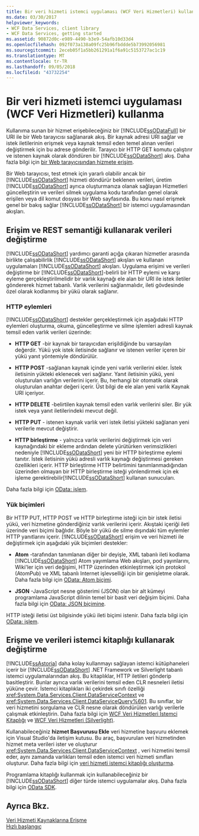```yaml
---
title: Bir veri hizmeti istemci uygulaması (WCF Veri Hizmetleri) kullanma
ms.date: 03/30/2017
helpviewer_keywords:
- WCF Data Services, client library
- WCF Data Services, getting started
ms.assetid: 90872d0c-e989-4490-b3e9-54afb10d33d4
ms.openlocfilehash: 092f073a138a09fc25b96fbddde5b73992056981
ms.sourcegitcommit: 2eceb05f1a5bb261291a1f6a91c5153727ac1c19
ms.translationtype: MT
ms.contentlocale: tr-TR
ms.lasthandoff: 09/05/2018
ms.locfileid: "43732254"
---
```

# <a name="using-a-data-service-in-a-client-application-wcf-data-services"></a>Bir veri hizmeti istemci uygulaması (WCF Veri Hizmetleri) kullanma
Kullanıma sunan bir hizmet erişebileceğiniz bir [!INCLUDE[ssODataFull](../../../../includes/ssodatafull-md.md)] bir URI ile bir Web tarayıcısı sağlanarak akış. Bir kaynak adresi URI sağlar ve istek iletilerinin erişmek veya kaynak temsil eden temel alınan verileri değiştirmek için bu adrese gönderilir. Tarayıcı bir HTTP GET komutu çalıştırır ve istenen kaynak olarak döndüren bir [!INCLUDE[ssODataShort](../../../../includes/ssodatashort-md.md)] akış. Daha fazla bilgi için [bir Web tarayıcısından hizmete erişim](../../../../docs/framework/data/wcf/accessing-the-service-from-a-web-browser-wcf-data-services-quickstart.md).  
  
 Bir Web tarayıcısı, test etmek için yararlı olabilir ancak bir [!INCLUDE[ssODataShort](../../../../includes/ssodatashort-md.md)] hizmeti döndürür beklenen verileri, üretim [!INCLUDE[ssODataShort](../../../../includes/ssodatashort-md.md)] ayrıca oluşturmanıza olanak sağlayan Hizmetleri güncelleştirin ve verileri silmek uygulama kodu tarafından genel olarak erişilen veya dil komut dosyası bir Web sayfasında. Bu konu nasıl erişmek genel bir bakış sağlar [!INCLUDE[ssODataShort](../../../../includes/ssodatashort-md.md)] bir istemci uygulamasından akışları.  
  
## <a name="accessing-and-changing-data-using-rest-semantics"></a>Erişim ve REST semantiği kullanarak verileri değiştirme  
 [!INCLUDE[ssODataShort](../../../../includes/ssodatashort-md.md)] yardımcı garanti açığa çıkaran hizmetler arasında birlikte çalışabilirlik [!INCLUDE[ssODataShort](../../../../includes/ssodatashort-md.md)] akışları ve kullanan uygulamaları [!INCLUDE[ssODataShort](../../../../includes/ssodatashort-md.md)] akışları. Uygulama erişimi ve verileri değiştirme bir [!INCLUDE[ssODataShort](../../../../includes/ssodatashort-md.md)]-belirli bir HTTP eylemi ve karşı eyleme gerçekleştirilmelidir bir varlık kaynağı ele alan bir URI ile istek iletiler göndererek hizmet tabanlı. Varlık verilerini sağlanmalıdır, ileti gövdesinde özel olarak kodlanmış bir yükü olarak sağlanır.  
  
### <a name="http-actions"></a>HTTP eylemleri  
 [!INCLUDE[ssODataShort](../../../../includes/ssodatashort-md.md)] destekler gerçekleştirmek için aşağıdaki HTTP eylemleri oluşturma, okuma, güncelleştirme ve silme işlemleri adresli kaynak temsil eden varlık verileri üzerinde:  
  
-   **HTTP GET** -bir kaynak bir tarayıcıdan erişildiğinde bu varsayılan değerdir. Yükü yok istek iletisinde sağlanır ve istenen veriler içeren bir yükü yanıt yöntemiyle döndürülür.  
  
-   **HTTP POST** -sağlanan kaynak içinde yeni varlık verilerini ekler. İstek iletisinin yükteki eklenecek veri sağlanır. Yanıt iletisinin yükü, yeni oluşturulan varlığın verilerini içerir. Bu, herhangi bir otomatik olarak oluşturulan anahtar değeri içerir. Üst bilgi de ele alan yeni varlık Kaynak URI içeriyor.  
  
-   **HTTP DELETE** -belirtilen kaynak temsil eden varlık verilerini siler. Bir yük istek veya yanıt iletilerindeki mevcut değil.  
  
-   **HTTP PUT** - istenen kaynak varlık veri istek iletisi yükteki sağlanan yeni verilerle mevcut değiştirir.  
  
-   **HTTP birleştirme** - yalnızca varlık verilerini değiştirmek için veri kaynağındaki bir ekleme ardından delete yürütürken verimsizlikleri nedeniyle [!INCLUDE[ssODataShort](../../../../includes/ssodatashort-md.md)] yeni bir HTTP birleştirme eylemi tanıtır. İstek iletisinin yükü adresli varlık kaynağı değiştirmesi gereken özellikleri içerir. HTTP birleştirme HTTP belirtimini tanımlanmadığından üzerinden olmayan bir HTTP birleştirme isteği yönlendirmek için ek işleme gerektirebilir[!INCLUDE[ssODataShort](../../../../includes/ssodatashort-md.md)] kullanan sunucuları.  
  
 Daha fazla bilgi için [OData: işlem](https://go.microsoft.com/fwlink/?LinkId=185792).  
  
### <a name="payload-formats"></a>Yük biçimleri  
 Bir HTTP PUT, HTTP POST ve HTTP birleştirme isteği için bir istek iletisi yükü, veri hizmetine gönderdiğiniz varlık verilerini içerir. Akıştaki içeriği ileti üzerinde veri biçimi bağlıdır. Böyle bir yükü de silme dışındaki tüm eylemler HTTP yanıtlarını içerir. [!INCLUDE[ssODataShort](../../../../includes/ssodatashort-md.md)] erişim ve veri hizmeti ile değiştirmek için aşağıdaki yük biçimleri destekler:  
  
-   **Atom** -tarafından tanımlanan diğer bir deyişle, XML tabanlı ileti kodlama [!INCLUDE[ssODataShort](../../../../includes/ssodatashort-md.md)] Atom yayımlama Web akışları, pod yayınlarını, Wiki'ler için veri değişimi, HTTP üzerinden etkinleştirmek için protokol (AtomPub) ve XML tabanlı Internet işlevselliği için bir genişletme olarak. Daha fazla bilgi için [OData: Atom biçimi](https://go.microsoft.com/fwlink/?LinkId=185794).  
  
-   **JSON** -JavaScript nesne gösterimi (JSON) olan bir alt kümeyi programlama JavaScript dilinin temel bir basit veri değişim biçimi. Daha fazla bilgi için [OData: JSON biçimine](https://go.microsoft.com/fwlink/?LinkId=185795).  
  
 HTTP isteği iletisi üst bilgisinde yükü ileti biçimi istenir. Daha fazla bilgi için [OData: işlem](https://go.microsoft.com/fwlink/?LinkID=185792).  
  
## <a name="accessing-and-changing-data-using-client-libraries"></a>Erişme ve verileri istemci kitaplığı kullanarak değiştirme  
 [!INCLUDE[ssAstoria](../../../../includes/ssastoria-md.md)] daha kolay kullanmayı sağlayan istemci kütüphaneleri içerir bir [!INCLUDE[ssODataShort](../../../../includes/ssodatashort-md.md)] .NET Framework ve Silverlight tabanlı istemci uygulamalarından akış. Bu kitaplıklar, HTTP iletileri gönderip basitleştirir. Bunlar ayrıca varlık verilerini temsil eden CLR nesneleri iletisi yüküne çevir. İstemci kitaplıkları iki çekirdek sınıfı özelliği <xref:System.Data.Services.Client.DataServiceContext> ve <xref:System.Data.Services.Client.DataServiceQuery%601>. Bu sınıflar, bir veri hizmetini sorgulama ve CLR nesne olarak döndürülen varlığı verilerle çalışmak etkinleştirin. Daha fazla bilgi için [WCF Veri Hizmetleri İstemci Kitaplığı](../../../../docs/framework/data/wcf/wcf-data-services-client-library.md) ve [WCF Veri Hizmetleri (Silverlight)](https://msdn.microsoft.com/library/c0cd9f4b-1372-48e4-9935-c8421239da30).  
  
 Kullanabileceğiniz **hizmet Başvurusu Ekle** veri hizmetine başvuru eklemek için Visual Studio'da iletişim kutusu. Bu araç, başvurulan veri hizmetinden hizmet meta verileri ister ve oluşturur <xref:System.Data.Services.Client.DataServiceContext> , veri hizmetini temsil eder, aynı zamanda varlıkları temsil eden istemci veri hizmeti sınıfları oluşturur. Daha fazla bilgi için [veri hizmeti istemci kitaplığı oluşturma](../../../../docs/framework/data/wcf/generating-the-data-service-client-library-wcf-data-services.md).  
  
 Programlama kitaplığı kullanmak için kullanabileceğiniz bir [!INCLUDE[ssODataShort](../../../../includes/ssodatashort-md.md)] diğer türde istemci uygulamalar akış. Daha fazla bilgi için [OData SDK](https://go.microsoft.com/fwlink/?LinkId=185796).  
  
## <a name="see-also"></a>Ayrıca Bkz.  
 [Veri Hizmeti Kaynaklarına Erişme](../../../../docs/framework/data/wcf/accessing-data-service-resources-wcf-data-services.md)  
 [Hızlı başlangıç](../../../../docs/framework/data/wcf/quickstart-wcf-data-services.md)
